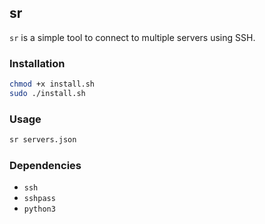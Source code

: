 ## sr

`sr` is a simple tool to connect to multiple servers using SSH.

### Installation

```bash
chmod +x install.sh
sudo ./install.sh
```

### Usage

```bash
sr servers.json
```

### Dependencies

- `ssh`
- `sshpass`
- `python3`
